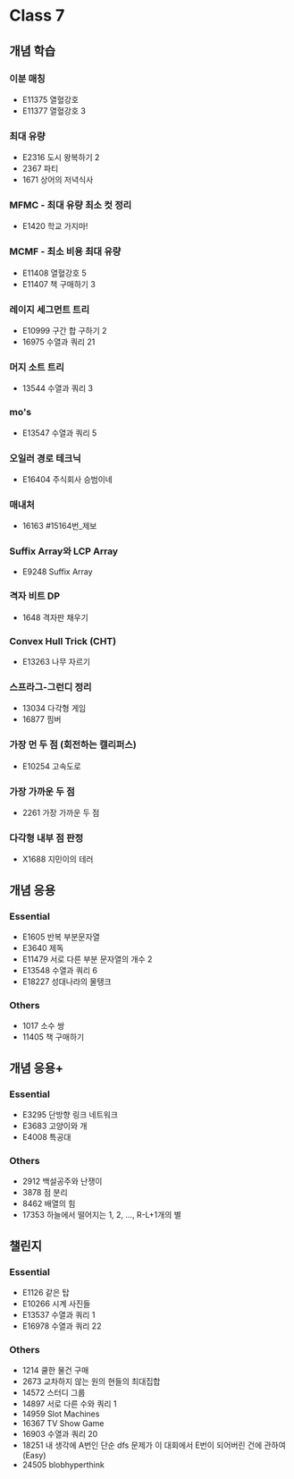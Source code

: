 # Class 7


## 개념 학습

### 이분 매칭
- E11375	열혈강호
- E11377	열혈강호 3

### 최대 유량
- E2316	도시 왕복하기 2
- 2367	파티
- 1671	상어의 저녁식사

### MFMC - 최대 유량 최소 컷 정리
- E1420	학교 가지마!

### MCMF - 최소 비용 최대 유량
- E11408	열혈강호 5
- E11407	책 구매하기 3

### 레이지 세그먼트 트리
- E10999	구간 합 구하기 2
- 16975	수열과 쿼리 21

### 머지 소트 트리
- 13544	수열과 쿼리 3

### mo's
- E13547	수열과 쿼리 5

### 오일러 경로 테크닉
- E16404	주식회사 승범이네

### 매내처
- 16163	#15164번_제보

### Suffix Array와 LCP Array
- E9248	Suffix Array

### 격자 비트 DP
- 1648	격자판 채우기

### Convex Hull Trick (CHT)
- E13263	나무 자르기

### 스프라그-그런디 정리
- 13034	다각형 게임
- 16877	핌버

### 가장 먼 두 점 (회전하는 캘리퍼스)
- E10254	고속도로

### 가장 가까운 두 점
- 2261	가장 가까운 두 점

### 다각형 내부 점 판정
- X1688	지민이의 테러


## 개념 응용

### Essential
- E1605	반복 부분문자열
- E3640	제독
- E11479	서로 다른 부분 문자열의 개수 2
- E13548	수열과 쿼리 6
- E18227	성대나라의 물탱크

### Others
- 1017	소수 쌍
- 11405	책 구매하기


## 개념 응용+

### Essential
- E3295	단방향 링크 네트워크
- E3683	고양이와 개
- E4008	특공대

### Others
- 2912	백설공주와 난쟁이
- 3878	점 분리
- 8462	배열의 힘
- 17353	하늘에서 떨어지는 1, 2, ..., R-L+1개의 별


## 챌린지

### Essential
- E1126	같은 탑
- E10266	시계 사진들
- E13537	수열과 쿼리 1
- E16978	수열과 쿼리 22

### Others
- 1214	쿨한 물건 구매
- 2673	교차하지 않는 원의 현들의 최대집합
- 14572	스터디 그룹
- 14897	서로 다른 수와 쿼리 1
- 14959	Slot Machines
- 16367	TV Show Game
- 16903	수열과 쿼리 20
- 18251	내 생각에 A번인 단순 dfs 문제가 이 대회에서 E번이 되어버린 건에 관하여 (Easy)
- 24505	blobhyperthink
